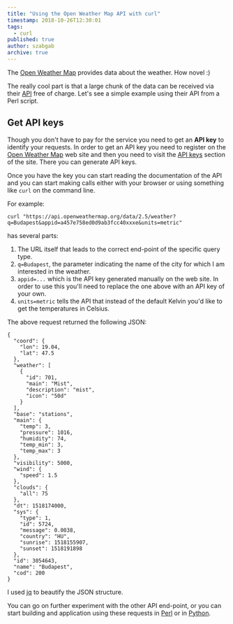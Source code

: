 ```yaml
---
title: "Using the Open Weather Map API with curl"
timestamp: 2018-10-26T12:30:01
tags:
  - curl
published: true
author: szabgab
archive: true
---
```



The [Open Weather Map](https://openweathermap.org/) provides data about the weather. How novel :)

The really cool part is that a large chunk of the data can be received via their [API](https://openweathermap.org/api)
free of charge. Let's see a simple example using their API from a Perl script.


## Get API keys

Though you don't have to pay for the service you need to get an **API key** to identify your requests. In order to get
an API key you need to register on the [Open Weather Map](https://home.openweathermap.org/) web site and then
you need to visit the [API keys](https://home.openweathermap.org/api_keys) section  of the site. There you can generate
API keys.


Once you have the key you can start reading the documentation of the API and you can start making calls either with your browser
or using something like `curl` on the command line.

For example:

```
curl "https://api.openweathermap.org/data/2.5/weather?q=Budapest&appid=a457e758ed0d9ab3fcc40xxxe&units=metric"
```

has several parts:

1. The URL itself that leads to the correct end-point of the specific query type.
1. `q=Budapest`, the parameter indicating the name of the city for which I am interested in the weather.
1. `appid=...` which is the API key generated manually on the web site. In order to use this you'll need to replace the one above with an API key of your own.
1. `units=metric` tells the API that instead of the default Kelvin you'd like to get the temperatures in Celsius.

The above request returned the following JSON:

```
{
  "coord": {
    "lon": 19.04,
    "lat": 47.5
  },
  "weather": [
    {
      "id": 701,
      "main": "Mist",
      "description": "mist",
      "icon": "50d"
    }
  ],
  "base": "stations",
  "main": {
    "temp": 3,
    "pressure": 1016,
    "humidity": 74,
    "temp_min": 3,
    "temp_max": 3
  },
  "visibility": 5000,
  "wind": {
    "speed": 1.5
  },
  "clouds": {
    "all": 75
  },
  "dt": 1518174000,
  "sys": {
    "type": 1,
    "id": 5724,
    "message": 0.0038,
    "country": "HU",
    "sunrise": 1518155907,
    "sunset": 1518191898
  },
  "id": 3054643,
  "name": "Budapest",
  "cod": 200
}
```

I used [jq](https://stedolan.github.io/jq/) to beautify the JSON structure.

You can go on further experiment with the other API end-point, or you can start building
and application using these requests in [Perl](https://perlmaven.com/pro/openweathermap-api-using-perl) or in [Python](/openweathermap-api-using-python).



